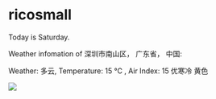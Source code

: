 # ricosmall

Today is Saturday.

Weather infomation of 深圳市南山区， 广东省， 中国: 

Weather: 多云, Temperature: 15 ℃ , Air Index: 15 优寒冷 黄色

<img src="https://github-readme-stats.vercel.app/api?username=ricosmall&show_icons=true" />
